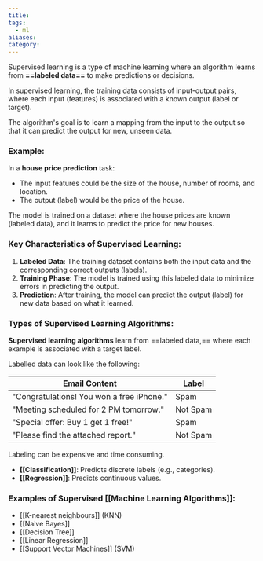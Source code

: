 ```yaml
---
title: 
tags:
  - ml
aliases: 
category:
---
```

Supervised learning is a type of machine learning where an algorithm learns from **==labeled data==** to make predictions or decisions. 

In supervised learning, the training data consists of input-output pairs, where each input (features) is associated with a known output (label or target). 

The algorithm's goal is to learn a mapping from the input to the output so that it can predict the output for new, unseen data.
### Example:
In a **house price prediction** task:
- The input features could be the size of the house, number of rooms, and location.
- The output (label) would be the price of the house.

The model is trained on a dataset where the house prices are known (labeled data), and it learns to predict the price for new houses.

### Key Characteristics of Supervised Learning:
1. **Labeled Data**: The training dataset contains both the input data and the corresponding correct outputs (labels).
2. **Training Phase**: The model is trained using this labeled data to minimize errors in predicting the output.
3. **Prediction**: After training, the model can predict the output (label) for new data based on what it learned.
### Types of Supervised Learning Algorithms:

**Supervised learning algorithms** learn from ==labeled data,== where each example is associated with a target label. 

Labelled data can look like the following:

| Email Content                              | Label      |
|--------------------------------------------|------------|
| "Congratulations! You won a free iPhone."  | Spam       |
| "Meeting scheduled for 2 PM tomorrow."     | Not Spam   |
| "Special offer: Buy 1 get 1 free!"         | Spam       |
| "Please find the attached report."         | Not Spam   |
Labeling can be expensive and time consuming.

- **[[Classification]]**: Predicts discrete labels (e.g., categories).
- **[[Regression]]**: Predicts continuous values.

### Examples of Supervised [[Machine Learning Algorithms]]:
- [[K-nearest neighbours]] (KNN)
- [[Naive Bayes]]
- [[Decision Tree]]
- [[Linear Regression]]
- [[Support Vector Machines]] (SVM)